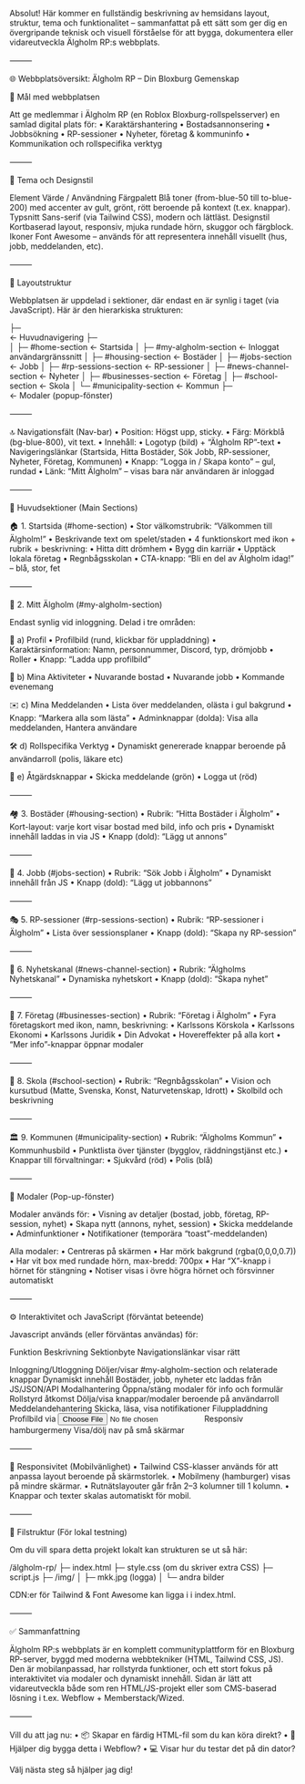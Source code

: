 Absolut! Här kommer en fullständig beskrivning av hemsidans layout, struktur, tema och funktionalitet – sammanfattat på ett sätt som ger dig en övergripande teknisk och visuell förståelse för att bygga, dokumentera eller vidareutveckla Älgholm RP:s webbplats.

⸻

🌐 Webbplatsöversikt: Älgholm RP – Din Bloxburg Gemenskap

🔹 Mål med webbplatsen

Att ge medlemmar i Älgholm RP (en Roblox Bloxburg-rollspelsserver) en samlad digital plats för:
	•	Karaktärshantering
	•	Bostadsannonsering
	•	Jobbsökning
	•	RP-sessioner
	•	Nyheter, företag & kommuninfo
	•	Kommunikation och rollspecifika verktyg

⸻

🎨 Tema och Designstil

Element	Värde / Användning
Färgpalett	Blå toner (from-blue-50 till to-blue-200) med accenter av gult, grönt, rött beroende på kontext (t.ex. knappar).
Typsnitt	Sans-serif (via Tailwind CSS), modern och lättläst.
Designstil	Kortbaserad layout, responsiv, mjuka rundade hörn, skuggor och färgblock.
Ikoner	Font Awesome – används för att representera innehåll visuellt (hus, jobb, meddelanden, etc).


⸻

🧱 Layoutstruktur

Webbplatsen är uppdelad i sektioner, där endast en är synlig i taget (via JavaScript). Här är den hierarkiska strukturen:

<body>
 ├─ <nav>               ← Huvudnavigering
 ├─ <main>
 │   ├─ #home-section         ← Startsida
 │   ├─ #my-algholm-section   ← Inloggat användargränssnitt
 │   ├─ #housing-section      ← Bostäder
 │   ├─ #jobs-section         ← Jobb
 │   ├─ #rp-sessions-section  ← RP-sessioner
 │   ├─ #news-channel-section ← Nyheter
 │   ├─ #businesses-section   ← Företag
 │   ├─ #school-section       ← Skola
 │   └─ #municipality-section ← Kommun
 ├─ <div class="modal">       ← Modaler (popup-fönster)
</body>


⸻

🔝 Navigationsfält (Nav-bar)
	•	Position: Högst upp, sticky.
	•	Färg: Mörkblå (bg-blue-800), vit text.
	•	Innehåll:
	•	Logotyp (bild) + “Älgholm RP”-text
	•	Navigeringslänkar (Startsida, Hitta Bostäder, Sök Jobb, RP-sessioner, Nyheter, Företag, Kommunen)
	•	Knapp: “Logga in / Skapa konto” – gul, rundad
	•	Länk: “Mitt Älgholm” – visas bara när användaren är inloggad

⸻

🧩 Huvudsektioner (Main Sections)

🏠 1. Startsida (#home-section)
	•	Stor välkomstrubrik: “Välkommen till Älgholm!”
	•	Beskrivande text om spelet/staden
	•	4 funktionskort med ikon + rubrik + beskrivning:
	•	Hitta ditt drömhem
	•	Bygg din karriär
	•	Upptäck lokala företag
	•	Regnbågsskolan
	•	CTA-knapp: “Bli en del av Älgholm idag!” – blå, stor, fet

⸻

👤 2. Mitt Älgholm (#my-algholm-section)

Endast synlig vid inloggning. Delad i tre områden:

🧍 a) Profil
	•	Profilbild (rund, klickbar för uppladdning)
	•	Karaktärsinformation: Namn, personnummer, Discord, typ, drömjobb
	•	Roller
	•	Knapp: “Ladda upp profilbild”

📅 b) Mina Aktiviteter
	•	Nuvarande bostad
	•	Nuvarande jobb
	•	Kommande evenemang

✉️ c) Mina Meddelanden
	•	Lista över meddelanden, olästa i gul bakgrund
	•	Knapp: “Markera alla som lästa”
	•	Adminknappar (dolda): Visa alla meddelanden, Hantera användare

🛠️ d) Rollspecifika Verktyg
	•	Dynamiskt genererade knappar beroende på användarroll (polis, läkare etc)

🔘 e) Åtgärdsknappar
	•	Skicka meddelande (grön)
	•	Logga ut (röd)

⸻

🏘️ 3. Bostäder (#housing-section)
	•	Rubrik: “Hitta Bostäder i Älgholm”
	•	Kort-layout: varje kort visar bostad med bild, info och pris
	•	Dynamiskt innehåll laddas in via JS
	•	Knapp (dold): “Lägg ut annons”

⸻

💼 4. Jobb (#jobs-section)
	•	Rubrik: “Sök Jobb i Älgholm”
	•	Dynamiskt innehåll från JS
	•	Knapp (dold): “Lägg ut jobbannons”

⸻

🎭 5. RP-sessioner (#rp-sessions-section)
	•	Rubrik: “RP-sessioner i Älgholm”
	•	Lista över sessionsplaner
	•	Knapp (dold): “Skapa ny RP-session”

⸻

📰 6. Nyhetskanal (#news-channel-section)
	•	Rubrik: “Älgholms Nyhetskanal”
	•	Dynamiska nyhetskort
	•	Knapp (dold): “Skapa nyhet”

⸻

🏢 7. Företag (#businesses-section)
	•	Rubrik: “Företag i Älgholm”
	•	Fyra företagskort med ikon, namn, beskrivning:
	•	Karlssons Körskola
	•	Karlssons Ekonomi
	•	Karlssons Juridik
	•	Din Advokat
	•	Hovereffekter på alla kort
	•	“Mer info”-knappar öppnar modaler

⸻

🏫 8. Skola (#school-section)
	•	Rubrik: “Regnbågsskolan”
	•	Vision och kursutbud (Matte, Svenska, Konst, Naturvetenskap, Idrott)
	•	Skolbild och beskrivning

⸻

🏛️ 9. Kommunen (#municipality-section)
	•	Rubrik: “Älgholms Kommun”
	•	Kommunhusbild
	•	Punktlista över tjänster (bygglov, räddningstjänst etc.)
	•	Knappar till förvaltningar:
	•	Sjukvård (röd)
	•	Polis (blå)

⸻

💬 Modaler (Pop-up-fönster)

Modaler används för:
	•	Visning av detaljer (bostad, jobb, företag, RP-session, nyhet)
	•	Skapa nytt (annons, nyhet, session)
	•	Skicka meddelande
	•	Adminfunktioner
	•	Notifikationer (temporära “toast”-meddelanden)

Alla modaler:
	•	Centreras på skärmen
	•	Har mörk bakgrund (rgba(0,0,0,0.7))
	•	Har vit box med rundade hörn, max-bredd: 700px
	•	Har “X”-knapp i hörnet för stängning
	•	Notiser visas i övre högra hörnet och försvinner automatiskt

⸻

⚙️ Interaktivitet och JavaScript (förväntat beteende)

Javascript används (eller förväntas användas) för:

Funktion	Beskrivning
Sektionbyte	Navigationslänkar visar rätt <section>
Inloggning/Utloggning	Döljer/visar #my-algholm-section och relaterade knappar
Dynamiskt innehåll	Bostäder, jobb, nyheter etc laddas från JS/JSON/API
Modalhantering	Öppna/stäng modaler för info och formulär
Rollstyrd åtkomst	Dölja/visa knappar/modaler beroende på användarroll
Meddelandehantering	Skicka, läsa, visa notifikationer
Filuppladdning	Profilbild via <input type="file">
Responsiv hamburgermeny	Visa/dölj nav på små skärmar


⸻

📱 Responsivitet (Mobilvänlighet)
	•	Tailwind CSS-klasser används för att anpassa layout beroende på skärmstorlek.
	•	Mobilmeny (hamburger) visas på mindre skärmar.
	•	Rutnätslayouter går från 2–3 kolumner till 1 kolumn.
	•	Knappar och texter skalas automatiskt för mobil.

⸻

📁 Filstruktur (För lokal testning)

Om du vill spara detta projekt lokalt kan strukturen se ut så här:

/älgholm-rp/
├─ index.html
├─ style.css (om du skriver extra CSS)
├─ script.js
├─ /img/
│   ├─ mkk.jpg (logga)
│   └─ andra bilder

CDN:er för Tailwind & Font Awesome kan ligga i <head> i index.html.

⸻

✅ Sammanfattning

Älgholm RP:s webbplats är en komplett communityplattform för en Bloxburg RP-server, byggd med moderna webbtekniker (HTML, Tailwind CSS, JS). Den är mobilanpassad, har rollstyrda funktioner, och ett stort fokus på interaktivitet via modaler och dynamiskt innehåll. Sidan är lätt att vidareutveckla både som ren HTML/JS-projekt eller som CMS-baserad lösning i t.ex. Webflow + Memberstack/Wized.

⸻

Vill du att jag nu:
	•	📦 Skapar en färdig HTML-fil som du kan köra direkt?
	•	🧱 Hjälper dig bygga detta i Webflow?
	•	💻 Visar hur du testar det på din dator?

Välj nästa steg så hjälper jag dig!
